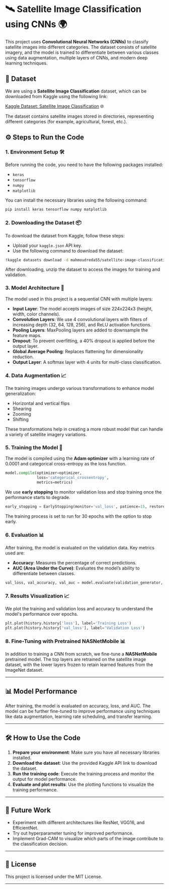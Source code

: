 # 🛰️ Satellite Image Classification using CNNs 🌍

This project uses **Convolutional Neural Networks (CNNs)** to classify satellite images into different categories. The dataset consists of satellite imagery, and the model is trained to differentiate between various classes using data augmentation, multiple layers of CNNs, and modern deep learning techniques.

## 📁 Dataset

We are using a **Satellite Image Classification** dataset, which can be downloaded from Kaggle using the following link: 

[Kaggle Dataset: Satellite Image Classification](https://www.kaggle.com/datasets/mahmoudreda55/satellite-image-classification) 🌐

The dataset contains satellite images stored in directories, representing different categories (for example, agricultural, forest, etc.).

## ⚙️ Steps to Run the Code

### 1. Environment Setup 🛠️

Before running the code, you need to have the following packages installed:
- `keras`
- `tensorflow`
- `numpy`
- `matplotlib`

You can install the necessary libraries using the following command:

```bash
pip install keras tensorflow numpy matplotlib
```

### 2. Downloading the Dataset 📦

To download the dataset from Kaggle, follow these steps:
- Upload your `kaggle.json` API key.
- Use the following command to download the dataset:

```bash
!kaggle datasets download -d mahmoudreda55/satellite-image-classification
```

After downloading, unzip the dataset to access the images for training and validation.

### 3. Model Architecture 🧠

The model used in this project is a sequential CNN with multiple layers:

- **Input Layer**: The model accepts images of size 224x224x3 (height, width, color channels).
- **Convolution Layers**: We use 4 convolutional layers with filters of increasing depth (32, 64, 128, 256), and ReLU activation functions.
- **Pooling Layers**: MaxPooling layers are added to downsample the feature maps.
- **Dropout**: To prevent overfitting, a 40% dropout is applied before the output layer.
- **Global Average Pooling**: Replaces flattening for dimensionality reduction.
- **Output Layer**: A softmax layer with 4 units for multi-class classification.

### 4. Data Augmentation 📈

The training images undergo various transformations to enhance model generalization:
- Horizontal and vertical flips
- Shearing
- Zooming
- Shifting

These transformations help in creating a more robust model that can handle a variety of satellite imagery variations.

### 5. Training the Model 🚀

The model is compiled using the **Adam optimizer** with a learning rate of 0.0001 and categorical cross-entropy as the loss function.

```python
model.compile(optimizer=optimizer,
              loss='categorical_crossentropy',
              metrics=metrics)
```

We use **early stopping** to monitor validation loss and stop training once the performance starts to degrade.

```python
early_stopping = EarlyStopping(monitor='val_loss', patience=15, restore_best_weights=True)
```

The training process is set to run for 30 epochs with the option to stop early.

### 6. Evaluation 📊

After training, the model is evaluated on the validation data. Key metrics used are:
- **Accuracy**: Measures the percentage of correct predictions.
- **AUC (Area Under the Curve)**: Evaluates the model’s ability to differentiate between classes.

```python
val_loss, val_accuracy, val_auc = model.evaluate(validation_generator, verbose=0)
```

### 7. Results Visualization 📈

We plot the training and validation loss and accuracy to understand the model's performance over epochs.

```python
plt.plot(history.history['loss'], label='Training Loss')
plt.plot(history.history['val_loss'], label='Validation Loss')
```

### 8. Fine-Tuning with Pretrained NASNetMobile 📊

In addition to training a CNN from scratch, we fine-tune a **NASNetMobile** pretrained model. The top layers are retrained on the satellite image dataset, with the lower layers frozen to retain learned features from the ImageNet dataset.

---

## 📊 Model Performance

After training, the model is evaluated on accuracy, loss, and AUC. The model can be further fine-tuned to improve performance using techniques like data augmentation, learning rate scheduling, and transfer learning.

---

## 🛠️ How to Use the Code

1. **Prepare your environment**: Make sure you have all necessary libraries installed.
2. **Download the dataset**: Use the provided Kaggle API link to download the dataset.
3. **Run the training code**: Execute the training process and monitor the output for model performance.
4. **Evaluate and plot results**: Use the plotting functions to visualize the training performance.

---

## 🎯 Future Work

- Experiment with different architectures like ResNet, VGG16, and EfficientNet.
- Try out hyperparameter tuning for improved performance.
- Implement Grad-CAM to visualize which parts of the image contribute to the classification decision.

---

## 📄 License

This project is licensed under the MIT License.

---
